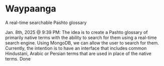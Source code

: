 # Waypaanga
A real-time searchable Pashto glossary

Jan. 8th, 2025 @ 9:39 PM: 
The idea is to create a Pashto glossary of primarily native terms with the ability to search for them using a real-time search engine.
Using MongoDB, we can allow the user to search for them. Currently, the intention is to have an interface that includes common Hindustani, Arabic or Persian terms that are used in place of the native terms. Done
